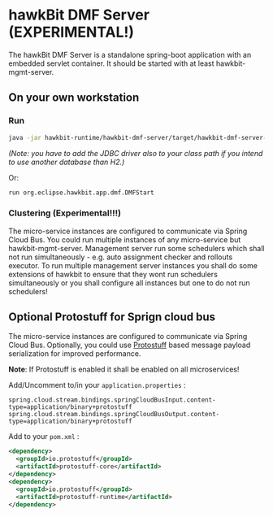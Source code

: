 # hawkBit DMF Server (EXPERIMENTAL!)
The hawkBit DMF Server is a standalone spring-boot application with an embedded servlet container. It should be started with at least hawkbit-mgmt-server.

## On your own workstation

### Run

```bash
java -jar hawkbit-runtime/hawkbit-dmf-server/target/hawkbit-dmf-server-*-SNAPSHOT.jar
```

_(Note: you have to add the JDBC driver also to your class path if you intend to use another database than H2.)_

Or:

```bash
run org.eclipse.hawkbit.app.dmf.DMFStart
```

### Clustering (Experimental!!!)
The micro-service instances are configured to communicate via Spring Cloud Bus. You could run multiple instances of any micro-service but hawkbit-mgmt-server. Management server run some schedulers which shall not run simultaneously - e.g. auto assignment checker and rollouts executor. To run multiple management server instances you shall do some extensions of hawkbit to ensure that they wont run schedulers simultaneously or you shall configure all instances but one to do not run schedulers!

## Optional Protostuff for Sprign cloud bus
The micro-service instances are configured to communicate via Spring Cloud Bus. Optionally, you could use [Protostuff](https://github.com/protostuff/protostuff) based message payload serialization for improved performance.

**Note**: If Protostuff is enabled it shall be enabled on all microservices!

Add/Uncomment to/in your `application.properties` :

```properties
spring.cloud.stream.bindings.springCloudBusInput.content-type=application/binary+protostuff
spring.cloud.stream.bindings.springCloudBusOutput.content-type=application/binary+protostuff
```

Add to your `pom.xml` :

```xml
<dependency>
  <groupId>io.protostuff</groupId>
  <artifactId>protostuff-core</artifactId>
</dependency>
<dependency>
  <groupId>io.protostuff</groupId>
  <artifactId>protostuff-runtime</artifactId>
</dependency>
```